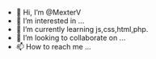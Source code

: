 - 👋 Hi, I’m @MexterV
- 👀 I’m interested in ...
- 🌱 I’m currently learning js,css,html,php.
- 💞️ I’m looking to collaborate on ...
- 📫 How to reach me ...

<!---
MexterV/MexterV is a ✨ special ✨ repository because its `README.md` (this file) appears on your GitHub profile.
You can click the Preview link to take a look at your changes.
--->

